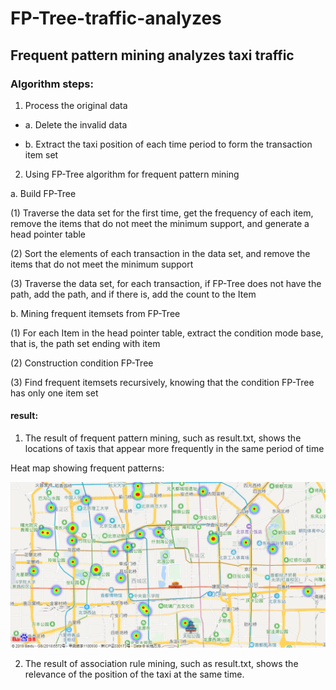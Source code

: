 # FP-Tree-traffic-analyzes
## Frequent pattern mining analyzes taxi traffic

### Algorithm steps: 
 1. Process the original data
 
   * a. Delete the invalid data 
 
   * b. Extract the taxi position of each time period to form the transaction item set
  
 2. Using FP-Tree algorithm for frequent pattern mining
  
   a. Build FP-Tree
   
   (1) Traverse the data set for the first time, get the frequency of each item, remove the items that do not meet the minimum support, and generate a head pointer table
  
   (2) Sort the elements of each transaction in the data set, and remove the items that do not meet the minimum support
  
   (3) Traverse the data set, for each transaction, if FP-Tree does not have the path, add the path, and if there is, add the count to the Item
  
   b. Mining frequent itemsets from FP-Tree
  
   (1) For each Item in the head pointer table, extract the condition mode base, that is, the path set ending with item
  
   (2) Construction condition FP-Tree
  
   (3) Find frequent itemsets recursively, knowing that the condition FP-Tree has only one item set
  
#### result:

1. The result of frequent pattern mining, such as result.txt, shows the locations of taxis that appear more frequently in the same period of time

Heat map showing frequent patterns:

![image](https://github.com/liguanlue/FP-Tree-traffic-analyzes/blob/main/IMG/frequent%20pattern.png)

2. The result of association rule mining, such as result.txt, shows the relevance of the position of the taxi at the same time.
 
